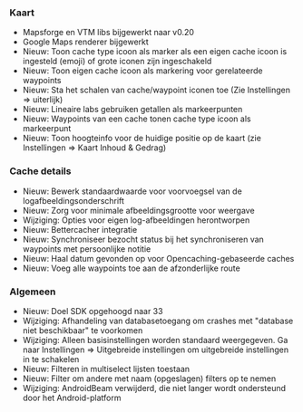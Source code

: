 ### Kaart
- Mapsforge en VTM libs bijgewerkt naar v0.20
- Google Maps renderer bijgewerkt
- Nieuw: Toon cache type icoon als marker als een eigen cache icoon is ingesteld (emoji) of grote iconen zijn ingeschakeld
- Nieuw: Toon eigen cache icoon als markering voor gerelateerde waypoints
- Nieuw: Sta het schalen van cache/waypoint iconen toe (Zie Instellingen => uiterlijk)
- Nieuw: Lineaire labs gebruiken getallen als markeerpunten
- Nieuw: Waypoints van een cache tonen cache type icoon als markeerpunt
- Nieuw: Toon hoogteinfo voor de huidige positie op de kaart (zie Instellingen => Kaart Inhoud & Gedrag)

### Cache details
- Nieuw: Bewerk standaardwaarde voor voorvoegsel van de logafbeeldingsonderschrift
- Nieuw: Zorg voor minimale afbeeldingsgrootte voor weergave
- Wijziging: Opties voor eigen log-afbeeldingen herontworpen
- Nieuw: Bettercacher integratie
- Nieuw: Synchroniseer bezocht status bij het synchroniseren van waypoints met persoonlijke notitie
- Nieuw: Haal datum gevonden op voor Opencaching-gebaseerde caches
- Nieuw: Voeg alle waypoints toe aan de afzonderlijke route

### Algemeen
- Nieuw: Doel SDK opgehoogd naar 33
- Wijziging: Afhandeling van databasetoegang om crashes met "database niet beschikbaar" te voorkomen
- Wijziging: Alleen basisinstellingen worden standaard weergegeven. Ga naar Instellingen => Uitgebreide instellingen om uitgebreide instellingen in te schakelen
- Nieuw: Filteren in multiselect lijsten toestaan
- Nieuw: Filter om andere met naam (opgeslagen) filters op te nemen
- Wijziging: AndroidBeam verwijderd, die niet langer wordt ondersteund door het Android-platform

